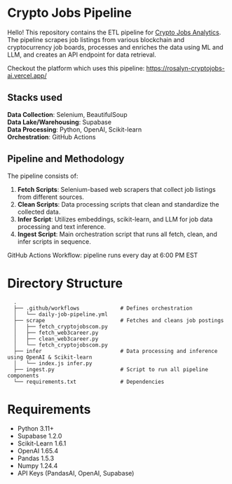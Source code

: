 # Crypto Jobs Pipeline

Hello! This repository contains the ETL pipeline for <a href="https://github.com/ghrjeon/cryptojobs-aichat" target="_blank" rel="noopener noreferrer"> Crypto Jobs Analytics</a>. The pipeline scrapes job listings from various blockchain and cryptocurrency job boards, processes and enriches the data using ML and LLM, and creates an API endpoint for data retrieval.

Checkout the platform which uses this pipeline: https://rosalyn-cryptojobs-ai.vercel.app/

## Stacks used
<b>Data Collection</b>: Selenium, BeautifulSoup <br>
<b>Data Lake/Warehousing</b>: Supabase <br>
<b>Data Processing</b>: Python, OpenAI, Scikit-learn <br>
<b>Orchestration</b>: GitHub Actions <br>

## Pipeline and Methodology

The pipeline consists of:

1. **Fetch Scripts**: Selenium-based web scrapers that collect job listings from different sources.
2. **Clean Scripts**: Data processing scripts that clean and standardize the collected data.
4. **Infer Script**: Utilizes embeddings, scikit-learn, and LLM for job data processing and text inference.
3. **Ingest Script**: Main orchestration script that runs all fetch, clean, and infer scripts in sequence.

GitHub Actions Workflow: pipeline runs every day at 6:00 PM EST 

# Directory Structure  
      .
      ├── .github/workflows             # Defines orchestration 
      │   └── daily-job-pipeline.yml
      ├── scrape                        # Fetches and cleans job postings
      │   ├── fetch_cryptojobscom.py    
      │   ├── fetch_web3career.py
      │   ├── clean_web3career.py
      │   └── fetch_cryptojobscom.py  
      ├── infer                         # Data processing and inference using OpenAI & Scikit-learn
      │   └── index.js infer.py                  
      ├── ingest.py                     # Script to run all pipeline components            
      └── requirements.txt              # Dependencies 


# Requirements 
- Python 3.11+
- Supabase 1.2.0
- Scikit-Learn 1.6.1
- OpenAI 1.65.4
- Pandas 1.5.3
- Numpy 1.24.4
- API Keys (PandasAI, OpenAI, Supabase) <br>
  

